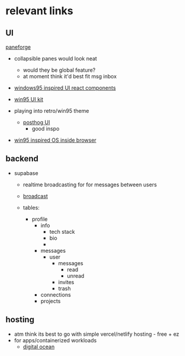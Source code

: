 # relevant links 

## UI 
[paneforge](https://paneforge.com/docs/examples/collapsible-panes)
- collapsible panes would look neat 
    - would they be global feature? 
    - at moment think it'd best fit msg inbox  

- [windows95 inspired UI react components](https://github.com/react95-io)
- [win95 UI kit](https://github.com/themesberg/windows-95-ui-kit) 

- playing into retro/win95 theme
    - [posthog UI](https://posthog.com/questions/marking-an-event-verified)
        - good inspo
- [win95 inspired OS inside browser](https://mellobacon.github.io/mello_os/)

## backend 

- supabase 
    - realtime broadcasting for for messages between users  
    - [broadcast](https://supabase.com/docs/guides/realtime/broadcast?queryGroups=language&language=js) 

    - tables: 
        - profile
            - info 
                - tech stack
                - bio
                - 
            - messages 
                - user
                    - messages 
                        - read 
                        - unread 
                    - invites 
                    - trash 
            - connections 
            - projects  

## hosting  

- atm think its best to go with simple vercel/netlify hosting - free + ez
- for apps/containerized workloads 
    - [digital ocean](https://www.digitalocean.com/) 

